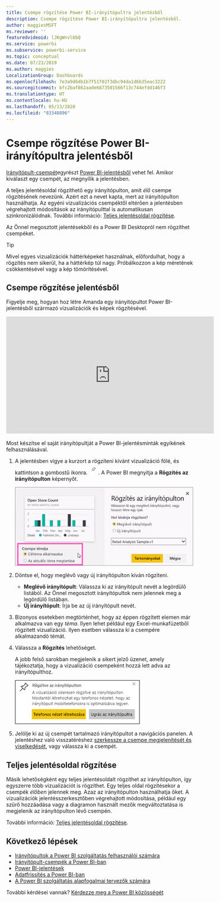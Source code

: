 ```yaml
---
title: Csempe rögzítése Power BI-irányítópultra jelentésből
description: Csempe rögzítése Power BI-irányítópultra jelentésből.
author: maggiesMSFT
ms.reviewer: ''
featuredvideoid: lJKgWnvl6bQ
ms.service: powerbi
ms.subservice: powerbi-service
ms.topic: conceptual
ms.date: 07/23/2019
ms.author: maggies
LocalizationGroup: Dashboards
ms.openlocfilehash: 7e3a9d6db1b7f51f02f3dbc94da1d6b35eac3222
ms.sourcegitcommit: bfc2baf862aade6873501566f13c744efdd146f3
ms.translationtype: HT
ms.contentlocale: hu-HU
ms.lasthandoff: 05/13/2020
ms.locfileid: "83348896"
---
```

# <a name="pin-a-tile-to-a-power-bi-dashboard-from-a-report"></a>Csempe rögzítése Power BI-irányítópultra jelentésből

[Irányítópult-csempét](../consumer/end-user-tiles.md)egyrészt [Power BI-jelentésből](../consumer/end-user-reports.md) vehet fel. Amikor kiválaszt egy csempét, az megnyílik a jelentésben.

A teljes jelentésoldal rögzíthető egy irányítópulton, amit *élő* csempe rögzítésének nevezünk. Azért ezt a nevet kapta, mert az irányítópulton használhatja. Az egyéni vizualizációs csempéktől eltérően a jelentésben végrehajtott módosítások az irányítópulttal is automatikusan szinkronizálódnak. További információ: [Teljes jelentésoldal rögzítése](#pin-an-entire-report-page).

Az Önnel megosztott jelentésekből és a Power BI Desktopról nem rögzíthet csempéket. 

> [!TIP]
> Mivel egyes vizualizációk háttérképeket használnak, előfordulhat, hogy a rögzítés nem sikerül, ha a háttérkép túl nagy. Próbálkozzon a kép méretének csökkentésével vagy a kép tömörítésével.  
> 
> 

## <a name="pin-a-tile-from-a-report"></a>Csempe rögzítése jelentésből
Figyelje meg, hogyan hoz létre Amanda egy irányítópultot Power BI-jelentésből származó vizualizációk és képek rögzítésével.
    

<iframe width="560" height="315" src="https://www.youtube.com/embed/lJKgWnvl6bQ" frameborder="0" allowfullscreen></iframe>

Most készítse el saját irányítópultját a Power BI-jelentésminták egyikének felhasználásával.

1. A jelentésben vigye a kurzort a rögzíteni kívánt vizualizáció fölé, és kattintson a gombostű ikonra. ![Gombostű ikon](media/service-dashboard-pin-tile-from-report/pbi_pintile_small.png). A Power BI megnyitja a **Rögzítés az irányítópulton** képernyőt.
   
     ![Rögzítés az irányítópulton ablak](media/service-dashboard-pin-tile-from-report/pbi_themes2.png)
2. Döntse el, hogy meglévő vagy új irányítópulton kíván rögzíteni.
   
   * **Meglévő irányítópult**: Válassza ki az irányítópult nevét a legördülő listából. Az Önnel megosztott irányítópultok nem jelennek meg a legördülő listában.
   * **Új irányítópult**: Írja be az új irányítópult nevét.
3. Bizonyos esetekben megtörténhet, hogy az éppen rögzített elemen már alkalmazva van egy *téma*. Ilyen lehet például egy Excel-munkafüzetből rögzített vizualizáció. Ilyen esetben válassza ki a csempére alkalmazandó témát.
4. Válassza a **Rögzítés** lehetőséget.
   
   A jobb felső sarokban megjelenik a sikert jelző üzenet, amely tájékoztatja, hogy a vizualizáció csempeként hozzá lett adva az irányítópulthoz.
   
   ![Sikert jelző üzenet](media/service-dashboard-pin-tile-from-report/pinsuccess.png)
5. Jelölje ki az új csempét tartalmazó irányítópultot a navigációs panelen. A jelentéshez való visszatéréshez [szerkessze a csempe megjelenítését és viselkedését](service-dashboard-edit-tile.md), vagy válassza ki a csempét.

## <a name="pin-an-entire-report-page"></a>Teljes jelentésoldal rögzítése
Másik lehetőségként egy teljes jelentésoldalt rögzíthet az irányítópulton, így egyszerre több vizualizációt is rögzíthet. Egy teljes oldal rögzítésekor a csempék *élőben* jelennek meg. Azaz az irányítópulton használhatja őket. A vizualizációk jelentésszerkesztőben végrehajtott módosítása, például egy szűrő hozzáadása vagy a diagramon használt mezők megváltoztatása is megjelenik az irányítópulton lévő csempén.  

További információ: [Teljes jelentésoldal rögzítése](service-dashboard-pin-live-tile-from-report.md).

## <a name="next-steps"></a>Következő lépések
- [Irányítópultok a Power BI szolgáltatás felhasználói számára](../consumer/end-user-dashboards.md)
- [Irányítópult-csempék a Power BI-ban](../consumer/end-user-tiles.md)
- [Power BI-jelentések](../consumer/end-user-reports.md)
- [Adatfrissítés a Power BI-ban](../connect-data/refresh-data.md)
- [A Power BI szolgáltatás alapfogalmai tervezők számára](../fundamentals/service-basic-concepts.md)

További kérdései vannak? [Kérdezze meg a Power BI közösségét](https://community.powerbi.com/)
